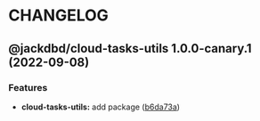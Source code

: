 # CHANGELOG

## @jackdbd/cloud-tasks-utils 1.0.0-canary.1 (2022-09-08)


### Features

* **cloud-tasks-utils:** add package ([b6da73a](https://github.com/jackdbd/calderone/commit/b6da73a8495dc24fdb88b230846974a22cbd8499))
